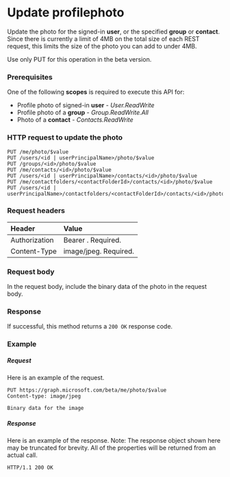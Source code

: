 # Update profilephoto

Update the photo for the signed-in **user**, or the specified **group** or **contact**. Since there
is currently a limit of 4MB on the total size of each REST request, this limits the size of the photo
you can add to under 4MB.

Use only PUT for this operation in the beta version.

### Prerequisites
One of the following **scopes** is required to execute this API for:

- Profile photo of signed-in **user** - *User.ReadWrite*
- Profile photo of a **group** - *Group.ReadWrite.All*
- Photo of a **contact** - *Contacts.ReadWrite*

### HTTP request to update the photo
<!-- { "blockType": "ignored" } -->
```http
PUT /me/photo/$value
PUT /users/<id | userPrincipalName>/photo/$value
PUT /groups/<id>/photo/$value
PUT /me/contacts/<id>/photo/$value
PUT /users/<id | userPrincipalName>/contacts/<id>/photo/$value
PUT /me/contactfolders/<contactFolderId>/contacts/<id>/photo/$value
PUT /users/<id | userPrincipalName>/contactfolders/<contactFolderId>/contacts/<id>/photo/$value
```
### Request headers
| Header       | Value |
|:---------------|:--------|
| Authorization  | Bearer <token>. Required.  |
| Content-Type  | image/jpeg. Required.  |

### Request body
In the request body, include the binary data of the photo in the request body.

### Response
If successful, this method returns a `200 OK` response code.
### Example
##### Request
Here is an example of the request.
<!-- {
  "blockType": "request",
  "name": "update_profilephoto"
}-->
```http
PUT https://graph.microsoft.com/beta/me/photo/$value
Content-type: image/jpeg

Binary data for the image

```
##### Response
Here is an example of the response. Note: The response object shown here may be truncated for brevity. All of the properties will be returned from an actual call.
<!-- {
  "blockType": "response",
  "truncated": true,
  "@odata.type": "microsoft.graph.profilePhoto"
} -->
```http
HTTP/1.1 200 OK
```

<!-- uuid: 8fcb5dbc-d5aa-4681-8e31-b001d5168d79
2015-10-25 14:57:30 UTC -->
<!-- {
  "type": "#page.annotation",
  "description": "Update profilephoto",
  "keywords": "",
  "section": "documentation",
  "tocPath": ""
}-->
